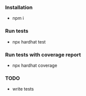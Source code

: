 ### Installation
* npm i
### Run tests
* npx hardhat test
### Run tests with coverage report
* npx hardhat coverage
### TODO
* write tests
